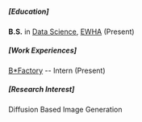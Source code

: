 <p></p>

##### [Education]
**B.S.** in [Data Science](https://datascience.ewha.ac.kr/datascience/index.do), [EWHA](http://www.ewha.ac.kr/ewha/index.do) (Present)

##### [Work Experiences]
[B*Factory](https://bfactory.ai/) -- Intern (Present)

##### [Research Interest]
Diffusion Based Image Generation
